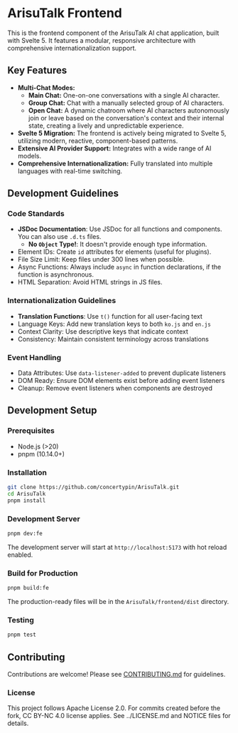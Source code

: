 # ArisuTalk Frontend

This is the frontend component of the ArisuTalk AI chat application, built with Svelte 5. It features a modular, responsive architecture with comprehensive internationalization support.

## Key Features

- **Multi-Chat Modes:**
  - **Main Chat:** One-on-one conversations with a single AI character.
  - **Group Chat:** Chat with a manually selected group of AI characters.
  - **Open Chat:** A dynamic chatroom where AI characters autonomously join or leave based on the conversation's context and their internal state, creating a lively and unpredictable experience.
- **Svelte 5 Migration:** The frontend is actively being migrated to Svelte 5, utilizing modern, reactive, component-based patterns.
- **Extensive AI Provider Support:** Integrates with a wide range of AI models.
- **Comprehensive Internationalization:** Fully translated into multiple languages with real-time switching.

## Development Guidelines

### Code Standards

- **JSDoc Documentation**: Use JSDoc for all functions and components. You can also use `.d.ts` files.
  - **No `Object` Type!**: It doesn't provide enough type information.
- Element IDs: Create `id` attributes for elements (useful for plugins).
- File Size Limit: Keep files under 300 lines when possible.
- Async Functions: Always include `async` in function declarations, if the function is asynchronous.
- HTML Separation: Avoid HTML strings in JS files.

### Internationalization Guidelines

- **Translation Functions**: Use `t()` function for all user-facing text
- Language Keys: Add new translation keys to both `ko.js` and `en.js`
- Context Clarity: Use descriptive keys that indicate context
- Consistency: Maintain consistent terminology across translations

### Event Handling

- Data Attributes: Use `data-listener-added` to prevent duplicate listeners
- DOM Ready: Ensure DOM elements exist before adding event listeners
- Cleanup: Remove event listeners when components are destroyed

## Development Setup

### Prerequisites

- Node.js (>20)
- pnpm (10.14.0+)

### Installation

```bash
git clone https://github.com/concertypin/ArisuTalk.git
cd ArisuTalk
pnpm install
```

### Development Server

```bash
pnpm dev:fe
```

The development server will start at `http://localhost:5173` with hot reload enabled.

### Build for Production

```bash
pnpm build:fe
```
The production-ready files will be in the `ArisuTalk/frontend/dist` directory.

### Testing

```bash
pnpm test
```


## Contributing

Contributions are welcome! Please see [CONTRIBUTING.md](../CONTRIBUTING.md) for guidelines.

### License

This project follows Apache License 2.0. For commits created before the fork, CC BY-NC 4.0 license applies. See ../LICENSE.md and NOTICE files for details.
